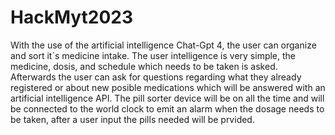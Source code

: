 # HackMyt2023
With the use of the artificial intelligence Chat-Gpt 4, the user can organize and sort it´s medicine intake. The user intelligence is very simple, the medicine, dosis, and schedule which needs to be taken is asked. Afterwards the user can ask for questions regarding what they already registered or about new posible medications which will be answered with an artificial intelligence API. The pill sorter device will be on all the time and will be connected to the world clock to emit an alarm when the dosage needs to be taken, after a user input the pills needed will be prvided.
